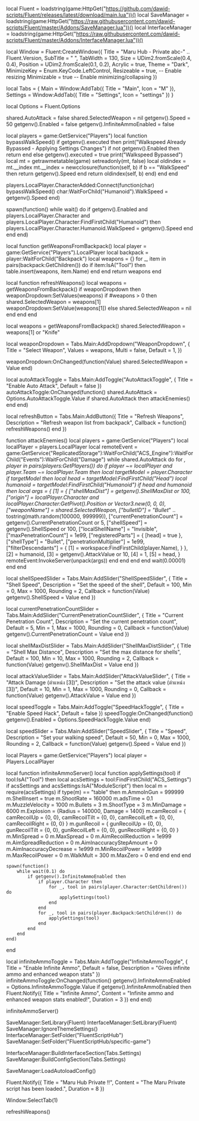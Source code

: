 local Fluent = loadstring(game:HttpGet("https://github.com/dawid-scripts/Fluent/releases/latest/download/main.lua"))()
local SaveManager = loadstring(game:HttpGet("https://raw.githubusercontent.com/dawid-scripts/Fluent/master/Addons/SaveManager.lua"))()
local InterfaceManager = loadstring(game:HttpGet("https://raw.githubusercontent.com/dawid-scripts/Fluent/master/Addons/InterfaceManager.lua"))()

local Window = Fluent:CreateWindow({
    Title = "Maru Hub - Private abc-" .. Fluent.Version,
    SubTitle = " ",
    TabWidth = 130,
    Size = UDim2.fromScale(0.4, 0.4),
    Position = UDim2.fromScale(0.1, 0.2),
    Acrylic = true,
    Theme = "Dark",
    MinimizeKey = Enum.KeyCode.LeftControl,
    Resizeable = true, -- Enable resizing
    Minimizable = true -- Enable minimizing/collapsing
})

local Tabs = {
    Main = Window:AddTab({ Title = "Main", Icon = "M" }),
    Settings = Window:AddTab({ Title = "Settings", Icon = "settings" })
}

local Options = Fluent.Options

shared.AutoAttack = false
shared.SelectedWeapon = nil
getgenv().Speed = 50
getgenv().Enabled = false
getgenv().InfiniteAmmoEnabled = false

local players = game:GetService("Players")
local function bypassWalkSpeed()
    if getgenv().executed then
        print("Walkspeed Already Bypassed - Applying Settings Changes")
        if not getgenv().Enabled then
            return
        end
    else
        getgenv().executed = true
        print("Walkspeed Bypassed")
        local mt = getrawmetatable(game)
        setreadonly(mt, false)
        local oldindex = mt.__index
        mt.__index = newcclosure(function(self, b)
            if b == "WalkSpeed" then
                return getgenv().Speed
            end
            return oldindex(self, b)
        end)
    end
end

players.LocalPlayer.CharacterAdded:Connect(function(char)
    bypassWalkSpeed()
    char:WaitForChild("Humanoid").WalkSpeed = getgenv().Speed
end)

spawn(function()
    while wait() do
        if getgenv().Enabled and players.LocalPlayer.Character and players.LocalPlayer.Character:FindFirstChild("Humanoid") then
            players.LocalPlayer.Character.Humanoid.WalkSpeed = getgenv().Speed
        end
    end
end)

local function getWeaponsFromBackpack()
    local player = game:GetService("Players").LocalPlayer
    local backpack = player:WaitForChild("Backpack")
    local weapons = {}
    for _, item in pairs(backpack:GetChildren()) do
        if item:IsA("Tool") then
            table.insert(weapons, item.Name)
        end
    end
    return weapons
end

local function refreshWeapons()
    local weapons = getWeaponsFromBackpack()
    if weaponDropdown then
        weaponDropdown:SetValues(weapons)
        if #weapons > 0 then
            shared.SelectedWeapon = weapons[1]
            weaponDropdown:SetValue(weapons[1])
        else
            shared.SelectedWeapon = nil
        end
    end
end

local weapons = getWeaponsFromBackpack()
shared.SelectedWeapon = weapons[1] or "Knife"

local weaponDropdown = Tabs.Main:AddDropdown("WeaponDropdown", {
    Title = "Select Weapon",
    Values = weapons,
    Multi = false,
    Default = 1,
})

weaponDropdown:OnChanged(function(Value)
    shared.SelectedWeapon = Value
end)

local autoAttackToggle = Tabs.Main:AddToggle("AutoAttackToggle", { Title = "Enable Auto Attack", Default = false })
autoAttackToggle:OnChanged(function()
    shared.AutoAttack = Options.AutoAttackToggle.Value
    if shared.AutoAttack then
        attackEnemies()
    end
end)

local refreshButton = Tabs.Main:AddButton({
    Title = "Refresh Weapons",
    Description = "Refresh weapon list from backpack",
    Callback = function()
        refreshWeapons()
    end
})

function attackEnemies()
    local players = game:GetService("Players")
    local localPlayer = players.LocalPlayer
    local remoteEvent = game:GetService("ReplicatedStorage"):WaitForChild("ACS_Engine"):WaitForChild("Events"):WaitForChild("Damage")
    while shared.AutoAttack do
        for _, player in pairs(players:GetPlayers()) do
            if player ~= localPlayer and player.Team ~= localPlayer.Team then
                local targetModel = player.Character
                if targetModel then
                    local head = targetModel:FindFirstChild("Head")
                    local humanoid = targetModel:FindFirstChild("Humanoid")
                    if head and humanoid then
                        local args = {
                            [1] = {
                                ["shellMaxDist"] = getgenv().ShellMaxDist or 100,
                                ["origin"] = localPlayer.Character and localPlayer.Character:GetPivot().Position or Vector3.new(0, 0, 0),
                                ["weaponName"] = shared.SelectedWeapon,
                                ["bulletID"] = "Bullet_" .. tostring(math.random(100000, 999999)),
                                ["currentPenetrationCount"] = getgenv().CurrentPenetrationCount or 5,
                                ["shellSpeed"] = getgenv().ShellSpeed or 100,
                                ["localShellName"] = "Invisible",
                                ["maxPenetrationCount"] = 1e99,
                                ["registeredParts"] = { [head] = true },
                                ["shellType"] = "Bullet",
                                ["penetrationMultiplier"] = 1e99,
                                ["filterDescendants"] = {
                                    [1] = workspace:FindFirstChild(player.Name),
                                }
                            },
                            [2] = humanoid,
                            [3] = getgenv().AttackValue or 10,
                            [4] = 1,
                            [5] = head,
                        }
                        remoteEvent:InvokeServer(unpack(args))
                    end
                end
            end
        end
        wait(0.00001)
    end
end

local shellSpeedSlider = Tabs.Main:AddSlider("ShellSpeedSlider", {
    Title = "Shell Speed",
    Description = "Set the speed of the shell",
    Default = 100,
    Min = 0,
    Max = 1000,
    Rounding = 2,
    Callback = function(Value)
        getgenv().ShellSpeed = Value
    end
})

local currentPenetrationCountSlider = Tabs.Main:AddSlider("CurrentPenetrationCountSlider", {
    Title = "Current Penetration Count",
    Description = "Set the current penetration count",
    Default = 5,
    Min = 1,
    Max = 1000,
    Rounding = 0,
    Callback = function(Value)
        getgenv().CurrentPenetrationCount = Value
    end
})

local shellMaxDistSlider = Tabs.Main:AddSlider("ShellMaxDistSlider", {
    Title = "Shell Max Distance",
    Description = "Set the max distance for shells",
    Default = 100,
    Min = 10,
    Max = 1000,
    Rounding = 2,
    Callback = function(Value)
        getgenv().ShellMaxDist = Value
    end
})

local attackValueSlider = Tabs.Main:AddSlider("AttackValueSlider", {
    Title = "Attack Damage (ตำแหน่ง [3])",
    Description = "Set the attack value (ตำแหน่ง [3])",
    Default = 10,
    Min = 1,
    Max = 1000,
    Rounding = 0,
    Callback = function(Value)
        getgenv().AttackValue = Value
    end
})

local speedToggle = Tabs.Main:AddToggle("SpeedHackToggle", { Title = "Enable Speed Hack", Default = false })
speedToggle:OnChanged(function()
    getgenv().Enabled = Options.SpeedHackToggle.Value
end)

local speedSlider = Tabs.Main:AddSlider("SpeedSlider", {
    Title = "Speed",
    Description = "Set your walking speed",
    Default = 50,
    Min = 0,
    Max = 1000,
    Rounding = 2,
    Callback = function(Value)
        getgenv().Speed = Value
    end
})

local Players = game:GetService("Players")
local player = Players.LocalPlayer

local function infiniteAmmoServer()
    local function applySettings(tool)
        if tool:IsA("Tool") then
            local acsSettings = tool:FindFirstChild("ACS_Settings")
            if acsSettings and acsSettings:IsA("ModuleScript") then
                local m = require(acsSettings)
                if type(m) == "table" then
                    m.AmmoInGun = 999999
                    m.ShellInsert = true
                    m.ShootRate = 160000
                    m.adsTime = 0.1
                    m.MuzzleVelocity = 1000
                    m.Bullets = 3
                    m.ShootType = 3
                    m.MinDamage = 6000
                    m.Explosion = {Radius = 140000, Damage = 1400}
                    m.camRecoil = {
                        camRecoilUp = {0, 0},
                        camRecoilTilt = {0, 0},
                        camRecoilLeft = {0, 0},
                        camRecoilRight = {0, 0}
                    }
                    m.gunRecoil = {
                        gunRecoilUp = {0, 0},
                        gunRecoilTilt = {0, 0},
                        gunRecoilLeft = {0, 0},
                        gunRecoilRight = {0, 0}
                    }
                    m.MinSpread = 0
                    m.MaxSpread = 0
                    m.AimRecoilReduction = 1e999
                    m.AimSpreadReduction = 0
                    m.AimInaccuracyStepAmount = 0
                    m.AimInaccuracyDecrease = 1e999
                    m.MinRecoilPower = 1e999
                    m.MaxRecoilPower = 0
                    m.WalkMult = 300
                    m.MaxZero = 0
                end
            end
        end
    end
    
    spawn(function()
        while wait(0.1) do
            if getgenv().InfiniteAmmoEnabled then
                if player.Character then
                    for _, tool in pairs(player.Character:GetChildren()) do
                        applySettings(tool)
                    end
                end
                for _, tool in pairs(player.Backpack:GetChildren()) do
                    applySettings(tool)
                end
            end
        end
    end)
end

local infiniteAmmoToggle = Tabs.Main:AddToggle("InfiniteAmmoToggle", { 
    Title = "Enable Infinite Ammo", 
    Default = false,
    Description = "Gives infinite ammo and enhanced weapon stats"
})
infiniteAmmoToggle:OnChanged(function()
    getgenv().InfiniteAmmoEnabled = Options.InfiniteAmmoToggle.Value
    if getgenv().InfiniteAmmoEnabled then
        Fluent:Notify({
            Title = "Infinite Ammo",
            Content = "Infinite ammo and enhanced weapon stats enabled!",
            Duration = 3
        })
    end
end)

infiniteAmmoServer()

SaveManager:SetLibrary(Fluent)
InterfaceManager:SetLibrary(Fluent)
SaveManager:IgnoreThemeSettings()
InterfaceManager:SetFolder("FluentScriptHub")
SaveManager:SetFolder("FluentScriptHub/specific-game")

InterfaceManager:BuildInterfaceSection(Tabs.Settings)
SaveManager:BuildConfigSection(Tabs.Settings)

SaveManager:LoadAutoloadConfig()

Fluent:Notify({
    Title = "Maru Hub Private !!",
    Content = "The Maru Private script has been loaded.",
    Duration = 8
})

Window:SelectTab(1)

refreshWeapons()
